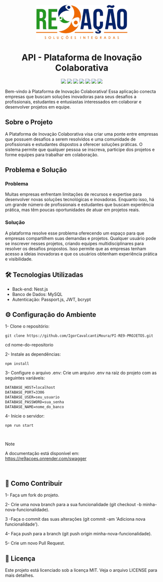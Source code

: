 <p align="center">
  <img src="https://github.com/IgorCavalcantiMoura/PI-RE9-PROJETOS/blob/main/assets/imgre9.png?raw=true" />
</p>


<h1 align="center">API - Plataforma de Inovação Colaborativa</h1>


<p align="center">
  <img src="https://img.shields.io/badge/TypeScript-007ACC?style=for-the-badge&logo=typescript&logoColor=white"/>
  <img src="https://img.shields.io/badge/License-MIT-yellow.svg?style=for-the-badge"/>
  <img src="https://img.shields.io/badge/platform-NestJS-red?style=for-the-badge&logo=nestjs"/>
  <img src="https://img.shields.io/badge/MySQL-005C84?style=for-the-badge&logo=mysql&logoColor=white"/>
  <img src="https://img.shields.io/badge/JWT-000000?style=for-the-badge&logo=JSON%20web%20tokens&logoColor=white"/>
  <img src="https://img.shields.io/badge/Node%20js-339933?style=for-the-badge&logo=nodedotjs&logoColor=white"/>
  <img src="https://img.shields.io/badge/typeorm-FE0803?style=for-the-badge&logo=typeorm&logoColor=white">
</p>

Bem-vindo à Plataforma de Inovação Colaborativa! Essa aplicação conecta empresas que buscam soluções inovadoras para seus desafios a profissionais, estudantes e entusiastas interessados em colaborar e desenvolver projetos em equipe.

## Sobre o Projeto
A Plataforma de Inovação Colaborativa visa criar uma ponte entre empresas que possuem desafios a serem resolvidos e uma comunidade de profissionais e estudantes dispostos a oferecer soluções práticas. O sistema permite que qualquer pessoa se inscreva, participe dos projetos e forme equipes para trabalhar em colaboração.

## Problema e Solução
### Problema
Muitas empresas enfrentam limitações de recursos e expertise para desenvolver novas soluções tecnológicas e inovadoras. Enquanto isso, há um grande número de profissionais e estudantes que buscam experiência prática, mas têm poucas oportunidades de atuar em projetos reais.

### Solução
A plataforma resolve esse problema oferecendo um espaço para que empresas compartilhem suas demandas e projetos. Qualquer usuário pode se inscrever nesses projetos, criando equipes multidisciplinares para resolver os desafios propostos. Isso permite que as empresas tenham acesso a ideias inovadoras e que os usuários obtenham experiência prática e visibilidade.

## 🛠️ Tecnologias Utilizadas
- Back-end: Nest.js
- Banco de Dados: MySQL
- Autenticação: Passport.js, JWT, bcrypt

## ⚙️ Configuração do Ambiente

 1- Clone o repositório:
```
git clone https://github.com/IgorCavalcantiMoura/PI-RE9-PROJETOS.git
```
cd nome-do-repositorio

2- Instale as dependências:
```
npm install
```
3- Configure o arquivo .env: Crie um arquivo .env na raiz do projeto com as seguintes variáveis:
```
DATABASE_HOST=localhost
DATABASE_PORT=3306
DATABASE_USER=seu_usuario
DATABASE_PASSWORD=sua_senha
DATABASE_NAME=nome_do_banco

```
4- Inicie o servidor:
```
npm run start
```
<br>

> [!NOTE]
> A documentação está disponível em: https://re9acoes.onrender.com/swagger

<br>

## 🤝 Como Contribuir

1- Faça um fork do projeto.

2- Crie uma nova branch para a sua funcionalidade (git checkout -b 
minha-nova-funcionalidade).

3 -Faça o commit das suas alterações (git commit -am 'Adiciona nova funcionalidade').

4- Faça push para a branch (git push origin minha-nova-funcionalidade).

5- Crie um novo Pull Request.

## 📜 Licença
Este projeto está licenciado sob a licença MIT. Veja o arquivo LICENSE para mais detalhes.
